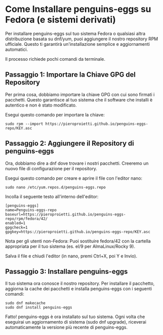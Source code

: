 # Come Installare penguins-eggs su Fedora (e sistemi derivati)

Per installare penguins-eggs sul tuo sistema Fedora o qualsiasi altra distribuzione basata su dnf/yum, puoi aggiungere il nostro repository RPM ufficiale. Questo ti garantirà un'installazione semplice e aggiornamenti automatici.

Il processo richiede pochi comandi da terminale.

## Passaggio 1: Importare la Chiave GPG del Repository
Per prima cosa, dobbiamo importare la chiave GPG con cui sono firmati i pacchetti. Questo garantisce al tuo sistema che il software che installi è autentico e non è stato modificato.

Esegui questo comando per importare la chiave:
```
sudo rpm --import https://pieroproietti.github.io/penguins-eggs-repo/KEY.asc
```

## Passaggio 2: Aggiungere il Repository di penguins-eggs
Ora, dobbiamo dire a dnf dove trovare i nostri pacchetti. Creeremo un nuovo file di configurazione per il repository.

Esegui questo comando per creare e aprire il file con l'editor nano:
```
sudo nano /etc/yum.repos.d/penguins-eggs.repo
```
Incolla il seguente testo all'interno dell'editor:
```
[penguins-eggs]
name=Penguins-eggs-repo
baseurl=https://pieroproietti.github.io/penguins-eggs-repo/rpm/fedora/42/
enabled=1
gpgcheck=1
gpgkey=https://pieroproietti.github.io/penguins-eggs-repo/KEY.asc
```
Nota per gli utenti non-Fedora: Puoi sostituire fedora/42 con la cartella appropriata per il tuo sistema (es. el/9 per AlmaLinux/Rocky 9).

Salva il file e chiudi l'editor (in nano, premi Ctrl+X, poi Y e Invio).

## Passaggio 3: Installare penguins-eggs
Il tuo sistema ora conosce il nostro repository. Per installare il pacchetto, aggiorna la cache dei pacchetti e installa penguins-eggs con i seguenti comandi:
```
sudo dnf makecache
sudo dnf install penguins-eggs
```
Fatto! penguins-eggs è ora installato sul tuo sistema. Ogni volta che eseguirai un aggiornamento di sistema (sudo dnf upgrade), riceverai automaticamente la versione più recente di penguins-eggs.